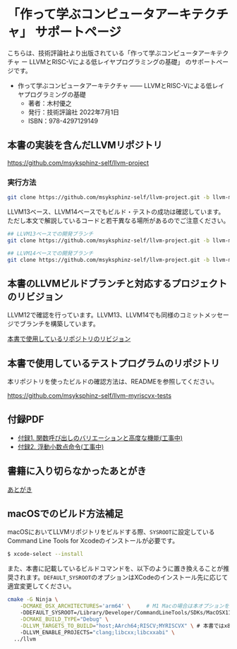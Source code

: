 # 「作って学ぶコンピュータアーキテクチャ」 サポートページ

こちらは、技術評論社より出版されている「作って学ぶコンピュータアーキテクチャ ー LLVMとRISC-Vによる低レイヤプログラミングの基礎」 のサポートページです。

- 作って学ぶコンピュータアーキテクチャ —— LLVMとRISC-Vによる低レイヤプログラミングの基礎
  - 著者：木村優之
  - 発行：技術評論社 2022年7月1日
  - ISBN：978-4297129149


## 本書の実装を含んだLLVMリポジトリ

https://github.com/msyksphinz-self/llvm-project

### 実行方法

```sh
git clone https://github.com/msyksphinz-self/llvm-project.git -b llvm-myriscvx120
```

LLVM13ベース、LLVM14ベースでもビルド・テストの成功は確認しています。ただし本文で解説しているコードと若干異なる場所があるのでご注意ください。

```sh
## LLVM13ベースでの開発ブランチ
git clone https://github.com/msyksphinz-self/llvm-project.git -b llvm-myriscvx130

## LLVM14ベースでの開発ブランチ
git clone https://github.com/msyksphinz-self/llvm-project.git -b llvm-myriscvx140
```

## 本書のLLVMビルドブランチと対応するプロジェクトのリビジョン

LLVM12で確認を行っています。LLVM13、LLVM14でも同様のコミットメッセージでブランチを構築しています。

[本書で使用しているリポジトリのリビジョン](book_revision.md)

## 本書で使用しているテストプログラムのリポジトリ

本リポジトリを使ったビルドの確認方法は、READMEを参照してください。

https://github.com/msyksphinz-self/llvm-myriscvx-tests

## 付録PDF

- [付録1. 関数呼び出しのバリエーションと高度な機能(工事中)](advaced_func)
- [付録2. 浮動小数点命令(工事中)](fpu)

## 書籍に入り切らなかったあとがき

[あとがき](others.md)

## macOSでのビルド方法補足

macOSにおいてLLVMリポジトリをビルドする際、`SYSROOT`に設定しているCommand Line Tools for Xcodeのインストールが必要です。

```sh
$ xcode-select --install
```

また、本書に記載しているビルドコマンドを、以下のように置き換えることが推奨されます。`DEFAULT_SYSROOT`のオプションはXCodeのインストール先に応じて適宜変更してください。

```sh
cmake -G Ninja \
	-DCMAKE_OSX_ARCHITECTURES='arm64' \		# M1 Macの場合は本オプションを追加してください
	-DDEFAULT_SYSROOT=/Library/Developer/CommandLineTools/SDKs/MacOSX11.3.sdk/ \
	-DCMAKE_BUILD_TYPE="Debug" \
	-DLLVM_TARGETS_TO_BUILD="host;AArch64;RISCV;MYRISCVX" \	# 本書ではx86としていますが、M1 Macの場合は"host"としてください
	-DLLVM_ENABLE_PROJECTS="clang;libcxx;libcxxabi" \
  ../llvm
```

